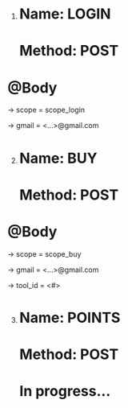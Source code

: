 1) 
   # Name: LOGIN 
   # Method: POST

# @Body

 -> scope = scope_login
  
 -> gmail = <...>@gmail.com
 
 
2) 
   # Name: BUY
   # Method: POST

# @Body

 -> scope = scope_buy

 -> gmail = <...>@gmail.com

 -> tool_id = <#>
 
 
 3) 
    # Name: POINTS
    # Method: POST
    
    # In progress...
